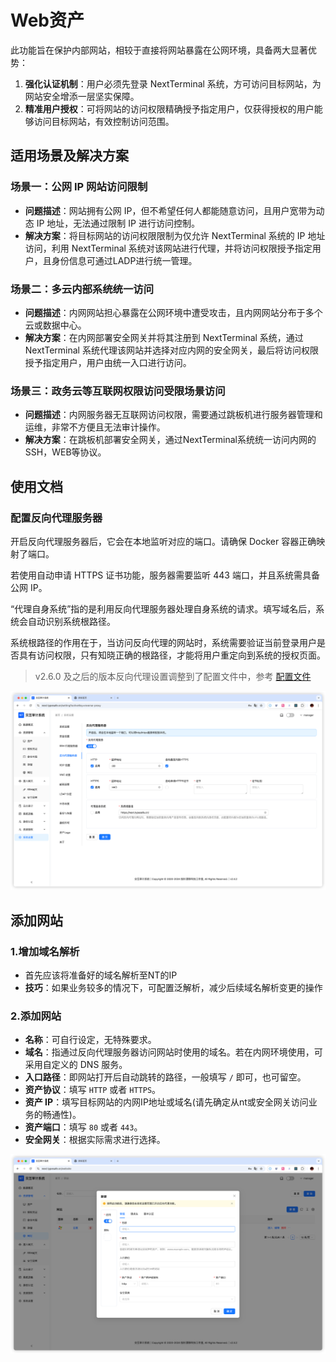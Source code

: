 # Web资产

此功能旨在保护内部网站，相较于直接将网站暴露在公网环境，具备两大显著优势：

1. **强化认证机制**：用户必须先登录 NextTerminal 系统，方可访问目标网站，为网站安全增添一层坚实保障。
2. **精准用户授权**：可将网站的访问权限精确授予指定用户，仅获得授权的用户能够访问目标网站，有效控制访问范围。

## 适用场景及解决方案

### 场景一：公网 IP 网站访问限制
- **问题描述**：网站拥有公网 IP，但不希望任何人都能随意访问，且用户宽带为动态 IP 地址，无法通过限制 IP 进行访问控制。
- **解决方案**：将目标网站的访问权限限制为仅允许 NextTerminal 系统的 IP 地址访问，利用 NextTerminal 系统对该网站进行代理，并将访问权限授予指定用户，且身份信息可通过LADP进行统一管理。

### 场景二：多云内部系统统一访问
- **问题描述**：内网网站担心暴露在公网环境中遭受攻击，且内网网站分布于多个云或数据中心。
- **解决方案**：在内网部署安全网关并将其注册到 NextTerminal 系统，通过 NextTerminal 系统代理该网站并选择对应内网的安全网关，最后将访问权限授予指定用户，用户由统一入口进行访问。

### 场景三：政务云等互联网权限访问受限场景访问
- **问题描述**：内网服务器无互联网访问权限，需要通过跳板机进行服务器管理和运维，非常不方便且无法审计操作。
- **解决方案**：在跳板机部署安全网关，通过NextTerminal系统统一访问内网的SSH，WEB等协议。


## 使用文档

### 配置反向代理服务器

开启反向代理服务器后，它会在本地监听对应的端口。请确保 Docker 容器正确映射了端口。

若使用自动申请 HTTPS 证书功能，服务器需要监听 443 端口，并且系统需具备公网 IP。

“代理自身系统”指的是利用反向代理服务器处理自身系统的请求。填写域名后，系统会自动识别系统根路径。

系统根路径的作用在于，当访问反向代理的网站时，系统需要验证当前登录用户是否具有访问权限，只有知晓正确的根路径，才能将用户重定向到系统的授权页面。

> v2.6.0 及之后的版本反向代理设置调整到了配置文件中，参考 [配置文件](../install/config-desc.md)

![img.png](images/reverse-proxy.png)


## 添加网站
### 1.增加域名解析
- 首先应该将准备好的域名解析至NT的IP
- **技巧**：如果业务较多的情况下，可配置泛解析，减少后续域名解析变更的操作

### 2.添加网站
- **名称**：可自行设定，无特殊要求。
- **域名**：指通过反向代理服务器访问网站时使用的域名。若在内网环境使用，可采用自定义的 DNS 服务。
- **入口路径**：即网站打开后自动跳转的路径，一般填写 `/` 即可，也可留空。
- **资产协议**：填写 `HTTP` 或者 `HTTPS`。
- **资产 IP**：填写目标网站的内网IP地址或域名(请先确定从nt或安全网关访问业务的畅通性)。
- **资产端口**：填写 `80` 或者 `443`。
- **安全网关**：根据实际需求进行选择。


![img.png](images/reverse-proxy-post.png)
